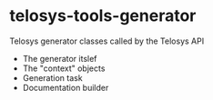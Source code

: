 # telosys-tools-generator

Telosys generator classes called by the Telosys API 

- The generator itslef
- The "context" objects
- Generation task 
- Documentation builder 


